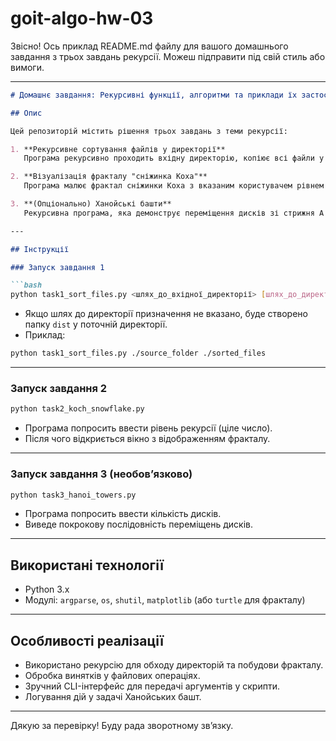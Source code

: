 # goit-algo-hw-03
Звісно! Ось приклад README.md файлу для вашого домашнього завдання з трьох завдань рекурсії. Можеш підправити під свій стиль або вимоги.

---

````markdown
# Домашнє завдання: Рекурсивні функції, алгоритми та приклади їх застосування

## Опис

Цей репозиторій містить рішення трьох завдань з теми рекурсії:

1. **Рекурсивне сортування файлів у директорії**  
   Програма рекурсивно проходить вхідну директорію, копіює всі файли у нову директорію і сортує їх у підпапки за розширенням файлів.

2. **Візуалізація фракталу "сніжинка Коха"**  
   Програма малює фрактал сніжинки Коха з вказаним користувачем рівнем рекурсії.

3. **(Опціонально) Ханойські башти**  
   Рекурсивна програма, яка демонструє переміщення дисків зі стрижня А на стрижень С із логуванням кожного кроку.

---

## Інструкції

### Запуск завдання 1

```bash
python task1_sort_files.py <шлях_до_вхідної_директорії> [шлях_до_директорії_призначення]
````

* Якщо шлях до директорії призначення не вказано, буде створено папку `dist` у поточній директорії.
* Приклад:

```bash
python task1_sort_files.py ./source_folder ./sorted_files
```

---

### Запуск завдання 2

```bash
python task2_koch_snowflake.py
```

* Програма попросить ввести рівень рекурсії (ціле число).
* Після чого відкриється вікно з відображенням фракталу.

---

### Запуск завдання 3 (необов’язково)

```bash
python task3_hanoi_towers.py
```

* Програма попросить ввести кількість дисків.
* Виведе покрокову послідовність переміщень дисків.

---

## Використані технології

* Python 3.x
* Модулі: `argparse`, `os`, `shutil`, `matplotlib` (або `turtle` для фракталу)

---

## Особливості реалізації

* Використано рекурсію для обходу директорій та побудови фракталу.
* Обробка винятків у файлових операціях.
* Зручний CLI-інтерфейс для передачі аргументів у скрипти.
* Логування дій у задачі Ханойських башт.

---


Дякую за перевірку! Буду рада зворотному зв’язку.




